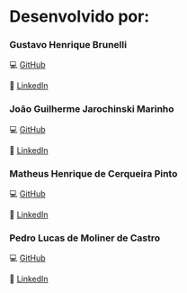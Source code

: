 # Desenvolvido por:


### Gustavo Henrique Brunelli

💻 [GitHub](https://github.com/GBrunelli)

👔 [LinkedIn](https://www.linkedin.com/in/gustavo-brunelli/)


### João Guilherme Jarochinski Marinho

💻 [GitHub](https://github.com/jj-marinho)

👔 [LinkedIn](https://www.linkedin.com/in/jj-marinho/)


### Matheus Henrique de Cerqueira Pinto

💻 [GitHub](https://github.com/CerqueiraMatheus)

👔 [LinkedIn](https://www.linkedin.com/in/matheus-cerqueir/)


### Pedro Lucas de Moliner de Castro

💻 [GitHub](https://github.com/pedrolmcastro)

👔 [LinkedIn](https://www.linkedin.com/in/pedrolmcastro/)